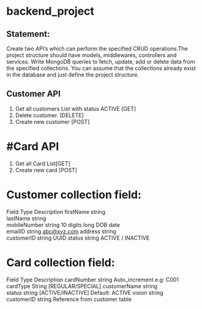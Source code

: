 # backend_project
##  Statement:
Create two API’s which can perform the specified CRUD operations.The project structure should have models, middlewares, controllers and  services. Write MongoDB queries to fetch, update, add or delete data from the specified collections. You can assume that the collections already exist in the database and just define the project structure.
  ## Customer API
1.	Get all customers List with status ACTIVE [GET]
2.	Delete customer. [DELETE]
3.	Create new customer [POST]
   # #Card API
1.	Get all Card List[GET]
2.	Create new card [POST]


 # Customer collection field:
Field	Type	Description
firstName	string	
lastName	string	
mobileNumber	string	10 digits long
DOB	date	
emailID	string	abc@xyz.com
address	string	
customerID	string	UUID
status	string	ACTIVE / INACTIVE
# Card collection field:
Field	Type	Description
cardNumber	string	Auto_increment e.g: C001
cardType	String	[REGULAR/SPECIAL]
customerName	string	
status	string [ACTIVE/INACTIVE]	Default: ACTIVE
vision	string	
customerID	string	Reference from customer table
